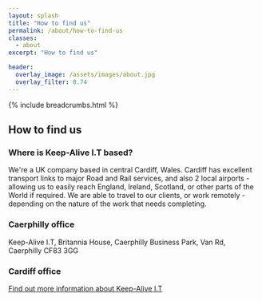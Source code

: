 ```yaml
---
layout: splash
title: "How to find us"
permalink: /about/how-to-find-us
classes:
  - about
excerpt: "How to find us"

header:
  overlay_image: /assets/images/about.jpg
  overlay_filter: 0.74
---
```



{% include breadcrumbs.html %}

## How to find us

### Where is Keep-Alive I.T based?
We're a UK company based in central Cardiff, Wales. Cardiff has excellent transport links to major Road and Rail services, and also 2 local airports - allowing us to easily reach England, Ireland, Scotland, or other parts of the World if required. We are able to travel to our clients, or work remotely - depending on the nature of the work that needs completing. 

### Caerphilly office

Keep-Alive I.T, Britannia House, Caerphilly Business Park, Van Rd, Caerphilly CF83 3GG

### Cardiff office


[Find out more information about Keep-Alive I.T](/about)
